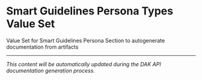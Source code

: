 # Smart Guidelines Persona Types Value Set

<!-- DAK_API_PLACEHOLDER: ValueSet-SGPersonaTypesVS -->

Value Set for Smart Guidelines Persona Section to autogenerate documentation from artifacts

---

*This content will be automatically updated during the DAK API documentation generation process.*

